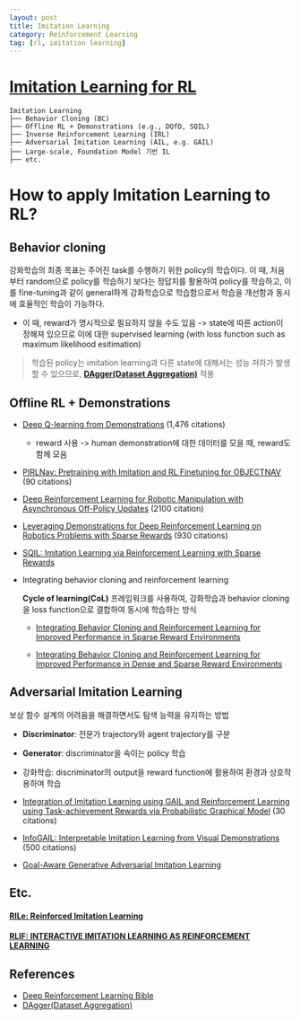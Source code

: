 ```yaml
---
layout: post
title: Imitation Learning
category: Reinforcement Learning
tag: [rl, imitation learning]
---
```



# [Imitation Learning for RL](https://web.stanford.edu/class/cs237b/pdfs/lecture/lecture_10111213.pdf)

```
Imitation Learning
├── Behavior Cloning (BC)
├── Offline RL + Demonstrations (e.g., DQfD, SQIL)
├── Inverse Reinforcement Learning (IRL)
├── Adversarial Imitation Learning (AIL, e.g. GAIL)
├── Large-scale, Foundation Model 기반 IL
├── etc.
```


# How to apply Imitation Learning to RL?


## Behavior cloning

강화학습의 최종 목표는 주어진 task를 수행하기 위한 policy의 학습이다. 이 때, 처음부터 random으로 policy를 학습하기 보다는 정답지를 활용하여 policy를 학습하고, 이를 fine-tuning과 같이 general하게 강화학습으로 학습함으로서 학습을 개선함과 동시에 효율적인 학습이 가능하다. 

* 이 때, reward가 명시적으로 필요하지 않을 수도 있음 -> state에 따른 action이 정해져 있으므로 이에 대한 supervised learning (with loss function such as maximum likelihood esitimation)

> 학습된 policy는 imitation learning과 다른 state에 대해서는 성능 저하가 발생할 수 있으므로, **[DAgger(Dataset Aggregation)](https://www.cs.cmu.edu/~mgormley/courses/10418/slides/lecture5-l2s.pdf)** 적용


## Offline RL + Demonstrations

* [Deep Q-learning from Demonstrations](https://arxiv.org/abs/1704.03732) (1,476 citations)

    * reward 사용 -> human demonstration에 대한 데이터를 모을 때, reward도 함께 모음

* [PIRLNav: Pretraining with Imitation and RL Finetuning for OBJECTNAV](https://arxiv.org/pdf/2301.07302) (90 citations)

* [Deep Reinforcement Learning for Robotic Manipulation with Asynchronous Off-Policy Updates](https://arxiv.org/pdf/1610.00633) (2100 citation)

* [Leveraging Demonstrations for Deep Reinforcement Learning on Robotics Problems with Sparse Rewards](https://arxiv.org/pdf/1707.08817) (930 citations)

* [SQIL: Imitation Learning via Reinforcement Learning with Sparse Rewards](https://arxiv.org/abs/1905.11108)

* Integrating behavior cloning and reinforcement learning

    **Cycle of learning(CoL)** 프레임워크를 사용하여, 강화학습과 behavior cloning을 loss function으로 결합하여 동시에 학습하는 방식


    * [Integrating Behavior Cloning and Reinforcement Learning for Improved Performance in Sparse Reward Environments](https://arxiv.org/pdf/1910.04281v1)

    * [Integrating Behavior Cloning and Reinforcement Learning for Improved Performance in Dense and Sparse Reward Environments](https://www.ifaamas.org/Proceedings/aamas2020/pdfs/p465.pdf)



## Adversarial Imitation Learning

보상 함수 설계의 어려움을 해결하면서도 탐색 능력을 유지하는 방법


* **Discriminator**: 전문가 trajectory와 agent trajectory를 구분
* **Generator**: discriminator을 속이는 policy 학습
* 강화학습: discriminator의 output을 reward function에 활용하여 환경과 상호작용하며 학습


* [Integration of Imitation Learning using GAIL and Reinforcement Learning using Task-achievement Rewards via Probabilistic Graphical Model](https://arxiv.org/abs/1907.02140) (30 citations)

* [InfoGAIL: Interpretable Imitation Learning from Visual Demonstrations](https://papers.nips.cc/paper/2017/file/2cd4e8a2ce081c3d7c32c3cde4312ef7-Paper.pdf) (500 citations)

* [Goal-Aware Generative Adversarial Imitation Learning](https://arxiv.org/abs/2209.10149)


## Etc.

#### [RILe: Reinforced Imitation Learning](https://arxiv.org/abs/2406.08472)


#### [RLIF: INTERACTIVE IMITATION LEARNING AS REINFORCEMENT LEARNING](https://arxiv.org/pdf/2311.12996)

## References

* [Deep Reinforcement Learning Bible](https://wikidocs.net/book/7888)
* [DAgger(Dataset Aggregation)](https://www.cs.cmu.edu/~mgormley/courses/10418/slides/lecture5-l2s.pdf)

